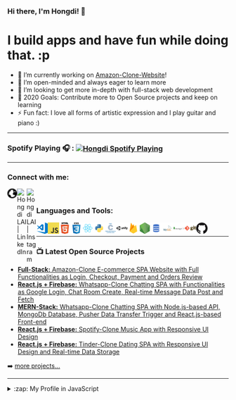 ### Hi there, I'm Hongdi! 👋 <br /> 
# I build apps and have fun while doing that. :p


- 🔭 I’m currently working on [Amazon-Clone-Website](https://clone-27d1c.web.app/)!
- 🌱 I’m open-minded and always eager to learn more 
- 👯 I’m looking to get more in-depth with full-stack web development 
- 🥅 2020 Goals: Contribute more to Open Source projects and keep on learning
- ⚡ Fun fact: I love all forms of artistic expression and I play guitar and piano :)   

---

### Spotify Playing 🎧 :  [<img align = "center" src="https://spotify-song-play.vercel.app/api/spotify" alt="Hongdi Spotify Playing" width="350" />](https://open.spotify.com/user/31dooh2ki6gfuaom4t5an5yykm24)

---

### Connect with me:

[<img align="left" alt="HongdiLAI.com" width="22px" src="https://raw.githubusercontent.com/iconic/open-iconic/master/svg/globe.svg" />][website]
[<img align="left" alt="Hongdi LAI | LinkedIn" width="22px" src="https://cdn.jsdelivr.net/npm/simple-icons@v3/icons/linkedin.svg" />][linkedin]
[<img align="left" alt="Hongdi LAI | Instagram" width="22px" src="https://cdn.jsdelivr.net/npm/simple-icons@v3/icons/instagram.svg" />][instagram]

<br/>

### Languages and Tools:

<img align="left" alt="Visual Studio Code" width="26px" src="https://raw.githubusercontent.com/github/explore/80688e429a7d4ef2fca1e82350fe8e3517d3494d/topics/visual-studio-code/visual-studio-code.png" />
<img align="left" alt="JavaScript" width="26px" src="https://raw.githubusercontent.com/github/explore/80688e429a7d4ef2fca1e82350fe8e3517d3494d/topics/javascript/javascript.png" />
<img align="left" alt="HTML5" width="26px" src="https://raw.githubusercontent.com/github/explore/80688e429a7d4ef2fca1e82350fe8e3517d3494d/topics/html/html.png" />
<img align="left" alt="CSS3" width="26px" src="https://raw.githubusercontent.com/github/explore/80688e429a7d4ef2fca1e82350fe8e3517d3494d/topics/css/css.png" />
<img align="left" alt="React" width="26px" src="https://raw.githubusercontent.com/github/explore/80688e429a7d4ef2fca1e82350fe8e3517d3494d/topics/react/react.png" />
<img align="left" alt="Python" width="26px" src="https://raw.githubusercontent.com/github/explore/80688e429a7d4ef2fca1e82350fe8e3517d3494d/topics/python/python.png" />
<img align="left" alt="C/C++" width="26px" src="https://raw.githubusercontent.com/github/explore/80688e429a7d4ef2fca1e82350fe8e3517d3494d/topics/c/c.png" />
<img align="left" alt="Unity3D" width="26px" src="https://raw.githubusercontent.com/github/explore/80688e429a7d4ef2fca1e82350fe8e3517d3494d/topics/unity/unity.png" />
<img align="left" alt="Firebase" width="26px" src="https://raw.githubusercontent.com/github/explore/80688e429a7d4ef2fca1e82350fe8e3517d3494d/topics/firebase/firebase.png" />
<img align="left" alt="Node.js" width="26px" src="https://raw.githubusercontent.com/github/explore/80688e429a7d4ef2fca1e82350fe8e3517d3494d/topics/nodejs/nodejs.png" />
<img align="left" alt="SQL" width="26px" src="https://raw.githubusercontent.com/github/explore/80688e429a7d4ef2fca1e82350fe8e3517d3494d/topics/sql/sql.png" />
<img align="left" alt="MySQL" width="26px" src="https://raw.githubusercontent.com/github/explore/80688e429a7d4ef2fca1e82350fe8e3517d3494d/topics/mysql/mysql.png" />
<img align="left" alt="MongoDB" width="26px" src="https://raw.githubusercontent.com/github/explore/80688e429a7d4ef2fca1e82350fe8e3517d3494d/topics/mongodb/mongodb.png" />
<img align="left" alt="Git" width="26px" src="https://raw.githubusercontent.com/github/explore/80688e429a7d4ef2fca1e82350fe8e3517d3494d/topics/git/git.png" />
<img align="left" alt="GitHub" width="26px" src="https://raw.githubusercontent.com/github/explore/78df643247d429f6cc873026c0622819ad797942/topics/github/github.png" />

<br />

---

### 📺 Latest Open Source Projects

<!-- Projects:START -->
- [**Full-Stack:** Amazon-Clone E-commerce SPA Website with Full Functionalities as Login, Checkout, Payment and Orders Review](https://github.com/Hongdi-LAI/Amazon-clone)
- [**React.js + Firebase:** Whatsapp-Clone Chatting SPA with Functionalities as Google Login, Chat Room Create, Real-time Message Data Post and Fetch](https://github.com/Hongdi-LAI/Whatsapp-clone)
- [**MERN-Stack:** Whatsapp-Clone Chatting SPA with Node.js-based API, MongoDb Database, Pusher Data Transfer Trigger and React.js-based Front-end](https://github.com/users/Hongdi-LAI/projects/1)
- [**React.js + Firebase:** Spotify-Clone Music App with Responsive UI Design](https://github.com/Hongdi-LAI/Spotify-clone/tree/master/spotify-clone)
- [**React.js + Firebase:** Tinder-Clone Dating SPA with Responsive UI Design and Real-time Data Storage](https://www.youtube.com/watch?v=4adVM33GAlA)
<!-- Projects:END -->

➡️ [more projects...](https://github.com/Hongdi-LAI?tab=projects)

---

<details>
  <summary>:zap: My Profile in JavaScript </summary>
  <br />
  
  ```js
  
export const PersonalInfo = {

    name:'Hongdi LAI',
    age: 23,
    nationality: 'Chinese',
    languages: [
                  {name: 'English', niveau: 'C2'}, 
                  {name: 'Mandarin', niveau: 'Native'}, 
                  {name: 'Cantonese', niveau: 'Native'}, 
                  {name: 'German', niveau: 'B2'}, 
                  {name: 'Japanese', niveau: 'N3'},
                  {name: 'French', niveau: 'A2'}
               ],
    occupation: 'Hydro-informatic Specilist/Data Analyst',
    freetime: ['Gym', 'Guitar/Piano', 'Drawing', 'Learning new things'],
    musical_interest: ['70s', '80s', '90s','00s'],

  }
  
  export const Programming = {
  
    languages: ['JavaScript', 'Python', 'C#', 'Java'],
    stylesheets: ['CSS', 'HTML'],
    frameworks: ['React'],
    runtimes: ['Node'],
    databases: ['MySQL', 'MongoDb', 'Firebase Cloud Functions'], 
    learning: ['Vue'],
    projects: ['Amazon-clone', 'Whatsapp-clone', 'Spotify-clone', 'Tinder-clone', 'AR Flood Data Visualiser - C#/Unity3D'],
  
  }
  
  export const Social = {
  
    website: 'https://www.linkedin.com/in/hongdilai/',
    github: 'Hongdi-LAI',
    instagram: '@hongdi_lai',
    spotify: 'https://open.spotify.com/user/31dooh2ki6gfuaom4t5an5yykm24',
  
  }

```

</details>






[website]: https://hongdi.web.app/
[instagram]: https://www.instagram.com/hongdi_lai/
[linkedin]: https://www.linkedin.com/in/hongdilai/
